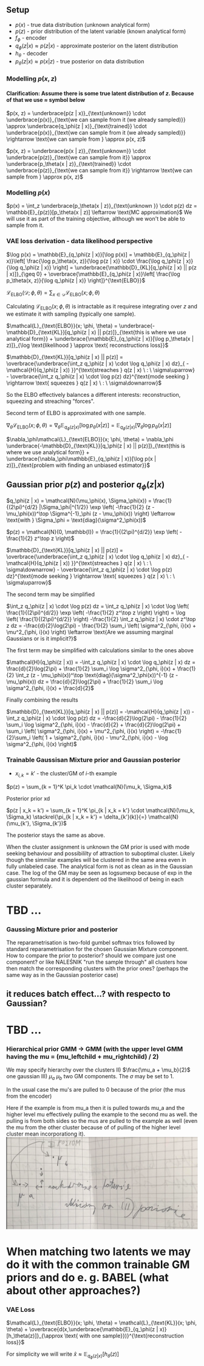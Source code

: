 ## **Setup**
- $p(x)$ - true data distribution (unknown analytical form)
- $p(z)$ - prior distribution of the latent variable (known analytical form)
- $f_\phi$ - encoder
- $q_\phi(z | x) \approx p(z | x)$ - approximate posterior on the latent distribution
- $h_\theta$ - decoder 
- $p_\theta(z | x) \approx p(x | z)$ - true posterior on data distribution

### Modelling $p(x, z)$
#### Clarification: Assume there is some true latent distribution of $z$. Because of that we use $\approx$ symbol below
$p(x, z) = \underbrace{p(z | x)}_{\text{unknown}} \cdot \underbrace{p(x)}_{\text{we can sample from it (we already sampled)}} \approx \underbrace{q_\phi(z | x)}_{\text{trained}} \cdot \underbrace{p(x)}_{\text{we can sample from it (we already sampled)}} \rightarrow \text{we can sample from } \approx p(x, z)$

$p(x, z) = \underbrace{p(x | z)}_{\text{unknown}} \cdot \underbrace{p(z)}_{\text{we can sample from it}} \approx \underbrace{p_\theta(x | z)}_{\text{trained}} \cdot \underbrace{p(z)}_{\text{we can sample from it}} \rightarrow \text{we can sample from } \approx p(x, z)$

### Modelling $p(x)$
$p(x) = \int_z \underbrace{p_\theta(x | z)}_{\text{unknown }} \cdot p(z) dz = \mathbb{E}_{p(z)}[p_\theta(x | z)] \leftarrow \text{MC approximation}$
We will use it as part of the training objective, although we won't be able to sample from it.

### VAE loss derivation - data likelihood perspective
$\log p(x) = \mathbb{E}_{q_\phi(z | x)}[\log p(x)] = \mathbb{E}_{q_\phi(z | x)}\left[ \frac{\log p_\theta(x, z)}{\log p(z | x)} \cdot \frac{\log q_\phi(z | x)}{\log q_\phi(z | x)} \right] = \underbrace{\mathbb{D}_{KL}[q_\phi(z | x) || p(z | x)]}_{\geq 0} + \overbrace{\mathbb{E}_{q_\phi(z | x)}\left[ \frac{\log p_\theta(x, z)}{\log q_\phi(z | x)} \right]}^{\text{ELBO}}$

<!-- $\mathcal{L}_\text{ELBO}(x;\phi, \theta) = \mathbb{E}_{q_\phi(z | x)}[\log p_\theta(x, z) - \log q_\phi(z | x)] \approx \log p_\theta(x, z) - \log q_\phi(z | x)$ -->

$\mathcal{L}_\text{ELBO}(\mathcal{D};\phi, \theta) = \sum_{x \in \mathcal{D}} \mathcal{L}_\text{ELBO}(x;\phi, \theta)$

Calculating $\mathcal{L}_\text{ELBO}(x;\phi, \theta)$ is intractable as it requirese integrating over $z$ and we estimate it with sampling (typically one sample).

$\mathcal{L}_{\text{ELBO}}(x; \phi, \theta) = \underbrace{-\mathbb{D}_{\text{KL}}[q_\phi(z | x) || p(z)]}_{\text{this is where we use analytical form}} + \underbrace{\mathbb{E}_{q_\phi(z | x)}[\log p_\theta(x | z)]}_{\log \text{likelihood } \approx \text{ reconstructions loss}}$

$\mathbb{D}_{\text{KL}}[q_\phi(z | x) || p(z)] = \overbrace{\underbrace{\int_z q_\phi(z | x) \cdot \log q_\phi(z | x) dz}_{ -\mathcal{H}(q_\phi(z | x)) }}^{\text{streaches } q(z | x) \ : \ \sigma\uparrow} - \overbrace{\int_z q_\phi(z | x) \cdot \log p(z) dz}^{\text{mode seeking } \rightarrow \text{ squeezes } q(z | x) \ : \ \sigma\downarrow}$

So the $\text{ELBO}$ effectively balances a different interests: reconstruction, squeezing and streaching "forces".

Second term of $\text{ELBO}$ is approximated with one sample.

$\nabla_\theta\mathcal{L}_{\text{ELBO}}(x; \phi, \theta) = \nabla_\theta\mathbb{E}_{q_\phi(z | x)}[\log p_\theta(x | z)] = \mathbb{E}_{q_\phi(z | x)}[\nabla_\theta \log p_\theta(x | z)]$

$\nabla_\phi\mathcal{L}_{\text{ELBO}}(x; \phi, \theta) = \nabla_\phi \underbrace{-\mathbb{D}_{\text{KL}}[q_\phi(z | x) || p(z)]}_{\text{this is where we use analytical form}} + \underbrace{\nabla_\phi\mathbb{E}_{q_\phi(z | x)}[\log p(x | z)]}_{\text{problem with finding an unbiased estimator}}$

## Gaussian prior $p(z)$ and posterior $q_\phi(z | x)$

$q_\phi(z | x) = \mathcal{N}(\mu_\phi(x), \Sigma_\phi(x)) = \frac{1}{(2\pi)^{d/2} |\Sigma_\phi|^{1/2}} \exp \left( -\frac{1}{2} (z - \mu_\phi(x))^\top \Sigma^{-1}_\phi (z - \mu_\phi(x)) \right) \leftarrow \text{with } \Sigma_\phi = \text{diag}(\sigma^2_\phi(x))$

$p(z) = \mathcal{N}(0, \mathbb{I}) = \frac{1}{(2\pi)^{d/2}} \exp \left( -\frac{1}{2} z^\top z \right)$

$\mathbb{D}_{\text{KL}}[q_\phi(z | x) || p(z)] = \overbrace{\underbrace{\int_z q_\phi(z | x) \cdot \log q_\phi(z | x) dz}_{ -\mathcal{H}(q_\phi(z | x)) }}^{\text{streaches } q(z | x) \ : \ \sigma\downarrow} - \overbrace{\int_z q_\phi(z | x) \cdot \log p(z) dz}^{\text{mode seeking } \rightarrow \text{ squeezes } q(z | x) \ : \ \sigma\uparrow}$

The second term may be simplified

$\int_z q_\phi(z | x) \cdot \log p(z) dz = \int_z q_\phi(z | x) \cdot \log \left( \frac{1}{(2\pi)^{d/2}} \exp \left( -\frac{1}{2} z^\top z \right) \right) = \log \left( \frac{1}{(2\pi)^{d/2}} \right) -\frac{1}{2} \int_z q_\phi(z | x) \cdot z^\top z dz = -\frac{d}{2}\log(2\pi) - \frac{1}{2} \sum_i \left( \sigma^2_{\phi, i}(x) + \mu^2_{\phi, i}(x) \right) \leftarrow \text{Are we assuming marginal Gaussians or is it implicit?}$

The first term may be simplified with calculations similar to the ones above

$\mathcal{H}(q_\phi(z | x)) = -\int_z q_\phi(z | x) \cdot \log q_\phi(z | x) dz = \frac{d}{2}\log(2\pi) + \frac{1}{2} \sum_i \log \sigma^2_{\phi, i}(x) + \frac{1}{2} \int_z (z - \mu_\phi(x))^\top \text{diag}(\sigma^2_\phi(x))^{-1} (z - \mu_\phi(x)) dz = \frac{d}{2}\log(2\pi) + \frac{1}{2}  \sum_i \log \sigma^2_{\phi, i}(x) + \frac{d}{2}$

Finally combining the results

$\mathbb{D}_{\text{KL}}[q_\phi(z | x) || p(z)] = -\mathcal{H}(q_\phi(z | x)) - \int_z q_\phi(z | x) \cdot \log p(z) dz = -\frac{d}{2}\log(2\pi) - \frac{1}{2} \sum_i \log \sigma^2_{\phi, i}(x) - \frac{d}{2} + \frac{d}{2}\log(2\pi) + \sum_i \left( \sigma^2_{\phi, i}(x) + \mu^2_{\phi, i}(x) \right) = -\frac{1}{2}\sum_i \left( 1 + \sigma^2_{\phi, i}(x) - \mu^2_{\phi, i}(x) - \log \sigma^2_{\phi, i}(x) \right)$

### Trainable Gaussisan Mixture prior and Gaussian posterior
* $x_{i, k} = k'$ - the cluster/GM of $i$-th example

$p(z) = \sum_{k = 1}^K \pi_k \cdot \mathcal{N}(\mu_k, \Sigma_k)$

Posterior prior xd

$p(z | x_k = k') = \sum_{k = 1}^K \pi_{k | x_k = k'} \cdot \mathcal{N}(\mu_k, \Sigma_k) \stackrel{\pi_{k | x_k = k'} = \delta_{k'}(k)}{=} \mathcal{N}(\mu_{k'}, \Sigma_{k'})$

The posterior stays the same as above.

When the cluster assignment is unknown the GM prior is used with mode seeking behaviour and possibililty of attraction to suboptimal cluster. Likely though the simmilar examples will be clustered in the same area even in fully unlabeled case. The analytical form is not as clean as in the Gaussian case. The log of the GM may be seen as logsumexp because of exp in the gaussian formula and it is dependent od the likelihood of being in each cluster separately.

# **TBD ...**
### Gaussing Mixture prior and posterior
The reparametrisation is two-fold gumbel softmax trics followed by standard reparametrisation for the chosen Gaussian Mixture component. How to compare the prior to posterior? should we compare just one component? or like NALEŚNIK "run the sample through" all clusters how then match the corresponding clusters with the prior ones? (perhaps the same way as in the Gaussian posterior case)

<!-- One could do $\pi$ weighted sampling from GM and get logsumexp in the logs  -->

## it reduces batch effect...? with respecto to Gaussian?

# **TBD** ...
### Hierarchical prior GMM -> GMM (with the upper level GMM having the mu = (mu_leftchild + mu_rightchild) / 2)

We may specify hierarchy over the clusters II) $\frac{\mu_a + \mu_b}{2}$ one gaussian III) $\mu_a$ $\mu_b$ two GM components. The $\sigma$ may be set to $1$.

In the usual case the mu's are pulled to 0 because of the prior (the mus from the encoder)

Here if the example is from mu_a then it is pulled towards mu_a and the higher level mu effectively pulling the example to the second mu as well. the pulling is from both sides so the mus are pulled to the example as well (even the mu from the other cluster because of of pulling of the higher level cluster mean incorporationg it).
![alt text](image.png)


# When matching two latents we may do it with the common trainable GM priors and do e. g. BABEL (what about other approaches?)

<!-- ### Non-factorized prior & posterior
... -->

### VAE Loss

$\mathcal{L}_{\text{ELBO}}(x; \phi, \theta) = \mathcal{L}_{\text{KL}}(x; \phi, \theta) + \overbrace{d(x,\underbrace{\mathbb{E}_{q_\phi(z | x)}[h_\theta(z)]}_{\approx \text{ with one sample}})}^{\text{reconstruction loss}}$

For simplicity we will write $\hat{x} \approx \mathbb{E}_{q_\phi(z | x)}[h_\theta(z)]$